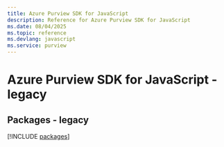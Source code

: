 ```yaml
---
title: Azure Purview SDK for JavaScript
description: Reference for Azure Purview SDK for JavaScript
ms.date: 08/04/2025
ms.topic: reference
ms.devlang: javascript
ms.service: purview
---
```

# Azure Purview SDK for JavaScript - legacy
## Packages - legacy
[!INCLUDE [packages](purview-index.md)]